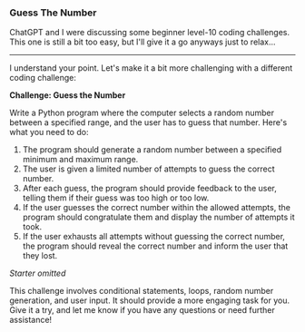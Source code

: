 ### Guess The Number

ChatGPT and I were discussing some beginner level-10 coding challenges.  This one is still a bit too easy, but I'll give it a go anyways just to relax...

---
I understand your point. Let's make it a bit more challenging with a different coding challenge:

**Challenge: Guess the Number**

Write a Python program where the computer selects a random number between a specified range, and the user has to guess that number. Here's what you need to do:

1. The program should generate a random number between a specified minimum and maximum range.
2. The user is given a limited number of attempts to guess the correct number.
3. After each guess, the program should provide feedback to the user, telling them if their guess was too high or too low.
4. If the user guesses the correct number within the allowed attempts, the program should congratulate them and display the number of attempts it took.
5. If the user exhausts all attempts without guessing the correct number, the program should reveal the correct number and inform the user that they lost.

_Starter omitted_

This challenge involves conditional statements, loops, random number generation, and user input. It should provide a more engaging task for you. Give it a try, and let me know if you have any questions or need further assistance!